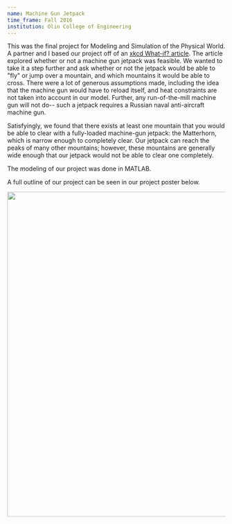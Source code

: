 ```yaml
---
name: Machine Gun Jetpack
time_frame: Fall 2016
institution: Olin College of Engineering
---
```

This was the final project for Modeling and Simulation of the Physical World. A partner and I based our project off of an <a class="normalfont" target="_blank" href="https://what-if.xkcd.com/21/">xkcd What-if? article</a>. The article explored whether or not a machine gun jetpack was feasible. We wanted to take it a step further and ask whether or not the jetpack would be able to "fly" or jump over a mountain, and which mountains it would be able to cross. There were a lot of generous assumptions made, including the idea that the machine gun would have to reload itself, and heat constraints are not taken into account in our model. Further, any run-of-the-mill machine gun will not do-- such a jetpack requires a Russian naval anti-aircraft machine gun.

Satisfyingly, we found that there exists at least one mountain that you would be able to clear with a fully-loaded machine-gun jetpack: the Matterhorn, which is narrow enough to completely clear. Our jetpack can reach the peaks of many other mountains; however, these mountains are generally wide enough that our jetpack would not be able to clear one completely.

The modeling of our project was done in MATLAB.

A full outline of our project can be seen in our project poster below.

<div class="oohbaby">
  <img class="myImages" id="myImg" width="750px" src="/imgs/modsim_poster.png">
</div>
